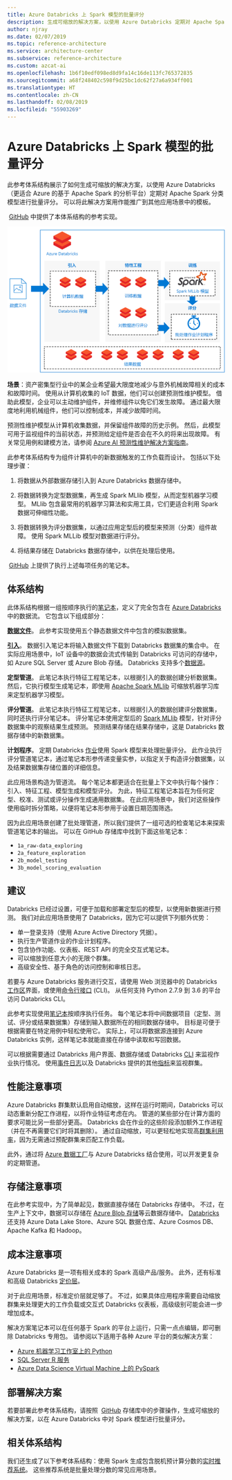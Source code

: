 ```yaml
---
title: Azure Databricks 上 Spark 模型的批量评分
description: 生成可缩放的解决方案，以使用 Azure Databricks 定期对 Apache Spark 分类模型进行批量评分。
author: njray
ms.date: 02/07/2019
ms.topic: reference-architecture
ms.service: architecture-center
ms.subservice: reference-architecture
ms.custom: azcat-ai
ms.openlocfilehash: 1b6f10edf098ed8d9fa14c16de113fc765372835
ms.sourcegitcommit: a68f248402c598f9d25bc1dc62f27a6a934ff001
ms.translationtype: HT
ms.contentlocale: zh-CN
ms.lasthandoff: 02/08/2019
ms.locfileid: "55903269"
---
```

# <a name="batch-scoring-of-spark-models-on-azure-databricks"></a>Azure Databricks 上 Spark 模型的批量评分

此参考体系结构展示了如何生成可缩放的解决方案，以使用 Azure Databricks（更适合 Azure 的基于 Apache Spark 的分析平台）定期对 Apache Spark 分类模型进行批量评分。 可以将此解决方案用作能推广到其他应用场景中的模板。

 [GitHub][github] 中提供了本体系结构的参考实现。

![Azure Databricks 上 Spark 模型的批量评分](./_images/batch-scoring-spark.png)

**场景**：资产密集型行业中的某企业希望最大限度地减少与意外机械故障相关的成本和故障时间。 使用从计算机收集的 IoT 数据，他们可以创建预测性维护模型。 借助此模型，企业可以主动维护组件，并维修组件以免它们发生故障。 通过最大限度地利用机械组件，他们可以控制成本，并减少故障时间。

预测性维护模型从计算机收集数据，并保留组件故障的历史示例。 然后，此模型可用于监视组件的当前状态，并预测给定组件是否会在不久的将来出现故障。 有关常见用例和建模方法，请参阅 [Azure AI 预测性维护解决方案指南][ai-guide]。

此参考体系结构专为组件计算机中的新数据触发的工作负载而设计。 包括以下处理步骤：

1. 将数据从外部数据存储引入到 Azure Databricks 数据存储中。

2. 将数据转换为定型数据集，再生成 Spark MLlib 模型，从而定型机器学习模型。 MLlib 包含最常用的机器学习算法和实用工具，它们更适合利用 Spark 数据可伸缩性功能。

3. 将数据转换为评分数据集，以通过应用定型后的模型来预测（分类）组件故障。 使用 Spark MLLib 模型对数据进行评分。

4. 将结果存储在 Databricks 数据存储中，以供在处理后使用。

 [GitHub][github] 上提供了执行上述每项任务的笔记本。

## <a name="architecture"></a>体系结构

此体系结构根据一组按顺序执行的[笔记本][notebooks]，定义了完全包含在 [Azure Databricks][databricks] 中的数据流。 它包含以下组成部分：

**[数据文件][github]**。 此参考实现使用五个静态数据文件中包含的模拟数据集。

**[引入][notebooks]**。 数据引入笔记本将输入数据文件下载到 Databricks 数据集的集合中。 在实际应用场景中，IoT 设备中的数据会流式传输到 Databricks 可访问的存储中，如 Azure SQL Server 或 Azure Blob 存储。 Databricks 支持多个[数据源][data-sources]。

**定型管道**。 此笔记本执行特征工程笔记本，以根据引入的数据创建分析数据集。 然后，它执行模型生成笔记本，即使用 [Apache Spark MLlib][mllib] 可缩放机器学习库来定型机器学习模型。

**评分管道**。 此笔记本执行特征工程笔记本，以根据引入的数据创建评分数据集，同时还执行评分笔记本。 评分笔记本使用定型后的 [Spark MLlib][mllib-spark] 模型，针对评分数据集中的观察结果生成预测。 预测结果存储在结果存储中，这是 Databricks 数据存储中的新数据集。

**计划程序**。 定期 Databricks [作业][job]使用 Spark 模型来处理批量评分。 此作业执行评分管道笔记本，通过笔记本形参传递变量实参，以指定关于构造评分数据集，以及结果数据集存储位置的详细信息。

此应用场景构造为管道流。 每个笔记本都更适合在批量上下文中执行每个操作：引入、特征工程、模型生成和模型评分。 为此，特征工程笔记本旨在为任何定型、校准、测试或评分操作生成通用数据集。 在此应用场景中，我们对这些操作使用临时拆分策略，以便将笔记本形参用于设置日期范围筛选。

因为此应用场景创建了批处理管道，所以我们提供了一组可选的检查笔记本来探索管道笔记本的输出。 可以在 GitHub 存储库中找到下面这些笔记本：

- `1a_raw-data_exploring`
- `2a_feature_exploration`
- `2b_model_testing`
- `3b_model_scoring_evaluation`

## <a name="recommendations"></a>建议

Databricks 已经过设置，可便于加载和部署定型后的模型，以使用新数据进行预测。 我们对此应用场景使用了 Databricks，因为它可以提供下列额外优势：

- 单一登录支持（使用 Azure Active Directory 凭据）。
- 执行生产管道作业的作业计划程序。
- 包含协作功能、仪表板、REST API 的完全交互式笔记本。
- 可以缩放到任意大小的无限个群集。
- 高级安全性、基于角色的访问控制和审核日志。

若要与 Azure Databricks 服务进行交互，请使用 Web 浏览器中的 Databricks [工作区][workspace]界面，或使用[命令行接口][cli] (CLI)。 从任何支持 Python 2.7.9 到 3.6 的平台访问 Databricks CLI。

此参考实现使用[笔记本][notebooks]按顺序执行任务。 每个笔记本将中间数据项目（定型、测试、评分或结果数据集）存储到输入数据所在的相同数据存储中。 目标是可便于根据需要在特定用例中轻松使用它。 实际上，可以将数据源连接到 Azure Databricks 实例，这样笔记本就能直接在存储中读取和写回数据。

可以根据需要通过 Databricks 用户界面、数据存储或 Databricks [CLI][cli] 来监视作业执行情况。 使用[事件日志][log]以及 Databricks 提供的其他[指标][metrics]来监视群集。

## <a name="performance-considerations"></a>性能注意事项

Azure Databricks 群集默认启用自动缩放，这样在运行时期间，Databricks 可以动态重新分配工作进程，以将作业特征考虑在内。 管道的某些部分在计算方面的要求可能比另一些部分更高。 Databricks 会在作业的这些阶段添加额外工作进程（并在不再需要它们时将其删除）。 通过自动缩放，可以更轻松地实现高[群集利用率][cluster]，因为无需通过预配群集来匹配工作负载。

此外，通过将 [Azure 数据工厂][adf]与 Azure Databricks 结合使用，可以开发更复杂的定期管道。

## <a name="storage-considerations"></a>存储注意事项

在此参考实现中，为了简单起见，数据直接存储在 Databricks 存储中。 不过，在生产上下文中，数据可以存储在 [Azure Blob 存储][blob]等云数据存储中。 [Databricks][databricks-connect] 还支持 Azure Data Lake Store、Azure SQL 数据仓库、Azure Cosmos DB、Apache Kafka 和 Hadoop。

## <a name="cost-considerations"></a>成本注意事项

Azure Databricks 是一项有相关成本的 Spark 高级产品/服务。 此外，还有标准和高级 Databricks [定价层][pricing]。

对于此应用场景，标准定价层就足够了。 不过，如果具体应用程序需要自动缩放群集来处理更大的工作负载或交互式 Databricks 仪表板，高级级别可能会进一步增加成本。

解决方案笔记本可以在任何基于 Spark 的平台上运行，只需一点点编辑，即可删除 Databricks 专用包。 请参阅以下适用于各种 Azure 平台的类似解决方案：

- [Azure 机器学习工作室上的 Python][python-aml]
- [SQL Server R 服务][sql-r]
- [Azure Data Science Virtual Machine 上的 PySpark][py-dvsm]

## <a name="deploy-the-solution"></a>部署解决方案

若要部署此参考体系结构，请按照  [GitHub][github] 存储库中的步骤操作，生成可缩放的解决方案，以在 Azure Databricks 中对 Spark 模型进行批量评分。

## <a name="related-architectures"></a>相关体系结构

我们还生成了以下参考体系结构：使用 Spark 生成包含脱机预计算分数的[实时推荐系统][recommendation]。 这些推荐系统是批量处理分数的常见应用场景。

[adf]: https://azure.microsoft.com/blog/operationalize-azure-databricks-notebooks-using-data-factory/
[ai-guide]: /azure/machine-learning/team-data-science-process/cortana-analytics-playbook-predictive-maintenance
[blob]: https://docs.databricks.com/spark/latest/data-sources/azure/azure-storage.html
[cli]: https://docs.databricks.com/user-guide/dev-tools/databricks-cli.html
[cluster]: https://docs.azuredatabricks.net/user-guide/clusters/sizing.html
[databricks]: /azure/azure-databricks/
[databricks-connect]: /azure/azure-databricks/databricks-connect-to-data-sources
[data-sources]: https://docs.databricks.com/spark/latest/data-sources/index.html
[github]: https://github.com/Azure/BatchSparkScoringPredictiveMaintenance
[job]: https://docs.databricks.com/user-guide/jobs.html
[log]: https://docs.databricks.com/user-guide/clusters/event-log.html
[metrics]: https://docs.databricks.com/user-guide/clusters/metrics.html
[mllib]: https://docs.databricks.com/spark/latest/mllib/index.html
[mllib-spark]: https://docs.databricks.com/spark/latest/mllib/index.html#apache-spark-mllib
[notebooks]: https://docs.databricks.com/user-guide/notebooks/index.html
[pricing]: https://azure.microsoft.com/en-us/pricing/details/databricks/
[python-aml]: https://gallery.azure.ai/Notebook/Predictive-Maintenance-Modelling-Guide-Python-Notebook-1
[py-dvsm]: https://gallery.azure.ai/Tutorial/Predictive-Maintenance-using-PySpark
[recommendation]: /azure/architecture/reference-architectures/ai/real-time-recommendation
[sql-r]: https://gallery.azure.ai/Tutorial/Predictive-Maintenance-Modeling-Guide-using-SQL-R-Services-1
[workspace]: https://docs.databricks.com/user-guide/workspace.html
